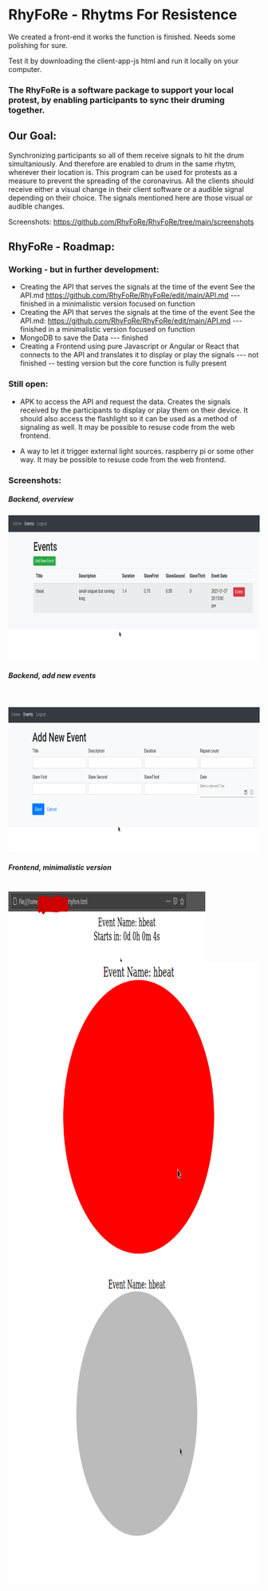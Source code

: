 # RhyFoRe - Rhytms For Resistence

We created a front-end it works the function is finished.  Needs some polishing for sure. 

Test it by downloading the client-app-js html and run it locally on your computer. 

### The RhyFoRe is a software package to support your local protest, by enabling participants to sync their druming together.

## Our Goal: 

Synchronizing participants so all of them receive  signals to hit the drum simultaniously.
And therefore are enabled to drum in the same rhytm, wherever their location is. This program can be used for protests as a measure to prevent the spreading of the coronavirus.
All the clients should receive either a visual change in their client software or a audible signal depending on their choice. 
The signals mentioned here are those visual or audible changes.

Screenshots: 
  <https://github.com/RhyFoRe/RhyFoRe/tree/main/screenshots>

## RhyFoRe - Roadmap: 


### Working - but in further development:

* Creating the API that serves the signals at the time of the event See the API.md <https://github.com/RhyFoRe/RhyFoRe/edit/main/API.md> ---  finished in a minimalistic version focused on function
* Creating the API that serves the signals at the time of the event See the API.md: <https://github.com/RhyFoRe/RhyFoRe/edit/main/API.md> ---  finished in a minimalistic version focused on function
* MongoDB to save the Data --- finished 
* Creating a Frontend using pure Javascript or Angular or React that connects to the API and translates it to display or play the signals --- not finished -- testing version but the core function is fully present  

### Still open:

* APK to access the API and request the data. Creates the signals received by the participants to display or play them on their device. It should also access the flashlight so it can be used as a method of signaling as well. It may be possible to resuse code from the web frontend.
  
* A way to let it trigger external light sources.  raspberry pi or some other way.  It may be possible to resuse code from the web frontend.

### Screenshots:

##### Backend, overview <br>
<img src="https://raw.githubusercontent.com/RhyFoRe/RhyFoRe/main/screenshots/backendoverview.png?raw=true" width=755 height=290>

##### Backend, add new events 
<br>

<img src="https://raw.githubusercontent.com/RhyFoRe/RhyFoRe/main/screenshots/backendnewevent.png?raw=true" width=755 height=290><br>

##### Frontend, minimalistic version 
<br>
<img src="https://raw.githubusercontent.com/RhyFoRe/RhyFoRe/main/screenshots/eventstart.png?raw=true" width=395 height=140>
<br>
<img src="https://raw.githubusercontent.com/RhyFoRe/RhyFoRe/main/screenshots/beat.png?raw=true" width=620 height=620>
<br>
<img src="https://raw.githubusercontent.com/RhyFoRe/RhyFoRe/main/screenshots/nobeat.png?raw=true" width=620 height=620>










 
